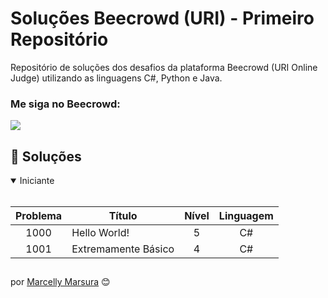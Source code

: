 # Soluções Beecrowd (URI) - Primeiro Repositório

Repositório de soluções dos desafios da plataforma Beecrowd (URI Online Judge) utilizando as linguagens C#, Python e Java.


### Me siga no Beecrowd:
<div style="display: inline_block">
  <a href="https://www.beecrowd.com.br/judge/pt/profile/609209" height="30em" target="_blank"><img src="https://img.shields.io/badge/-Beecrowd-9400D3?style=for-the-badge" target="_blank"></a>
</div>

## 🚀 Soluções

<details open>
  <summary> Iniciante </summary>
  <br>

  | Problema | Título | Nível | Linguagem |
  |:---: | --- | :---: | :---: |
  | 1000 | Hello World! | 5 | C# |
  | 1001 | Extremamente Básico | 4 | C# |
  

</details>


##
por [Marcelly Marsura](https://github.com/MarcellyMarsura) 😊
